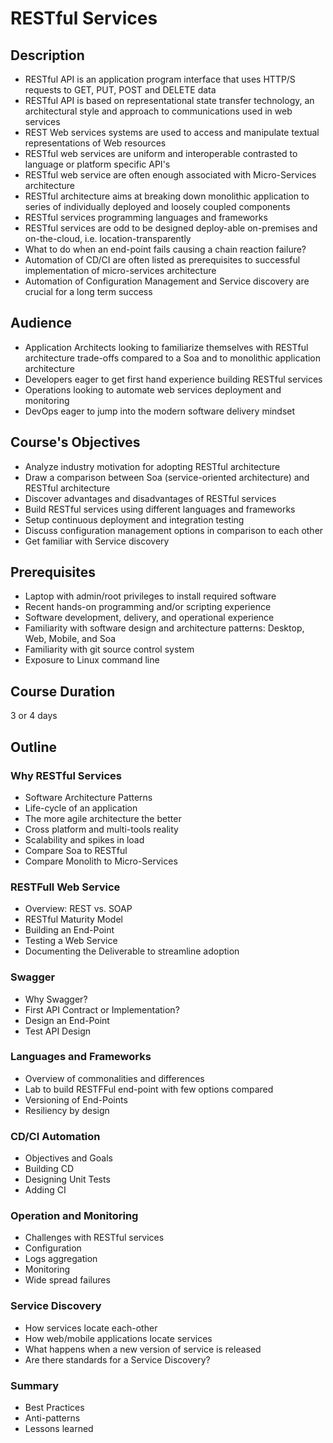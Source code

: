 # RESTful Services #

## Description ##

* RESTful API is an application program interface that uses HTTP/S requests to GET, PUT, POST and DELETE data
* RESTful API is based on representational state transfer technology, an architectural style and approach to communications used in web services
* REST Web services systems are used to access and manipulate textual representations of Web resources
* RESTful web services are uniform and interoperable contrasted to language or platform specific API's
* RESTful web service are often enough associated with Micro-Services architecture
* RESTful architecture aims at breaking down monolithic application to series of individually deployed and loosely coupled components
* RESTful services programming languages and frameworks
* RESTful services are odd to be designed deploy-able on-premises and on-the-cloud, i.e. location-transparently
* What to do when an end-point fails causing a chain reaction failure?
* Automation of CD/CI are often listed as prerequisites to successful implementation of micro-services architecture 
* Automation of Configuration Management and Service discovery are crucial for a long term success 

## Audience ##
* Application Architects looking to familiarize themselves with RESTful architecture trade-offs compared to a Soa and to monolithic application architecture
* Developers eager to get first hand experience building RESTful services 
* Operations looking to automate web services deployment and monitoring
* DevOps eager to jump into the modern software delivery mindset

## Course's Objectives ##
* Analyze industry motivation for adopting RESTful architecture
* Draw a comparison between Soa (service-oriented architecture) and RESTful architecture
* Discover advantages and disadvantages of RESTful services
* Build RESTful services using different languages and frameworks
* Setup continuous deployment and integration testing
* Discuss configuration management options in comparison to each other
* Get familiar with Service discovery

## Prerequisites ##
* Laptop with admin/root privileges to install required software
* Recent hands-on programming and/or scripting experience
* Software development, delivery, and operational experience 
* Familiarity with software design and architecture patterns: Desktop, Web, Mobile, and Soa
* Familiarity with git source control system
* Exposure to Linux command line

## Course Duration
3 or 4 days

## Outline ##

### Why RESTful Services ###
* Software Architecture Patterns
* Life-cycle of an application
* The more agile architecture the better
* Cross platform and multi-tools reality
* Scalability and spikes in load
* Compare Soa to RESTful
* Compare Monolith to Micro-Services

### RESTFull Web Service ###
* Overview: REST vs. SOAP
* RESTful Maturity Model
* Building an End-Point
* Testing a Web Service
* Documenting the Deliverable to streamline adoption

### Swagger ###
* Why Swagger?
* First API Contract or Implementation?
* Design an End-Point
* Test API Design

### Languages and Frameworks
* Overview of commonalities and differences
* Lab to build RESTFFul end-point with few options compared
* Versioning of End-Points
* Resiliency by design

### CD/CI Automation ###
* Objectives and Goals
* Building CD
* Designing Unit Tests
* Adding CI

### Operation and Monitoring ###
* Challenges with RESTful services
* Configuration
* Logs aggregation
* Monitoring
* Wide spread failures

### Service Discovery
* How services locate each-other
* How web/mobile applications locate services
* What happens when a new version of service is released
* Are there standards for a Service Discovery?

### Summary ###
* Best Practices
* Anti-patterns
* Lessons learned